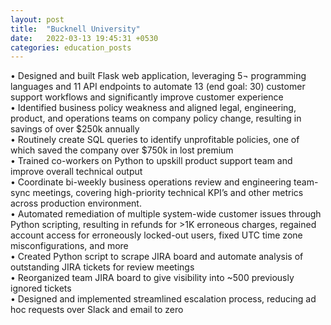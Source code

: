 ```yaml
---
layout: post
title:  "Bucknell University"
date:   2022-03-13 19:45:31 +0530
categories: education_posts
---
```

• Designed and built Flask web application, leveraging 5¬ programming languages and 11 API endpoints to automate 13 (end goal: 30) customer support workflows and significantly improve customer experience<br>
•	    Identified business policy weakness and aligned legal, engineering, product, and operations teams on company policy change, resulting in savings of over $250k annually<br>
•	    Routinely create SQL queries to identify unprofitable policies, one of which saved the company over $750k in lost premium<br>
•	    Trained co-workers on Python to upskill product support team and improve overall technical output<br>
•	    Coordinate bi-weekly business operations review and engineering team-sync meetings, covering high-priority technical KPI’s and other metrics across production environment.<br>
•	    Automated remediation of multiple system-wide customer issues through Python scripting, resulting in refunds for >1K erroneous charges, regained account access for erroneously locked-out users, fixed UTC time zone misconfigurations, and more<br>
•	    Created Python script to scrape JIRA board and automate analysis of outstanding JIRA tickets for review meetings<br>
•	    Reorganized team JIRA board to give visibility into ~500 previously ignored tickets<br>
•	    Designed and implemented streamlined escalation process, reducing ad hoc requests over Slack and email to zero<br>

